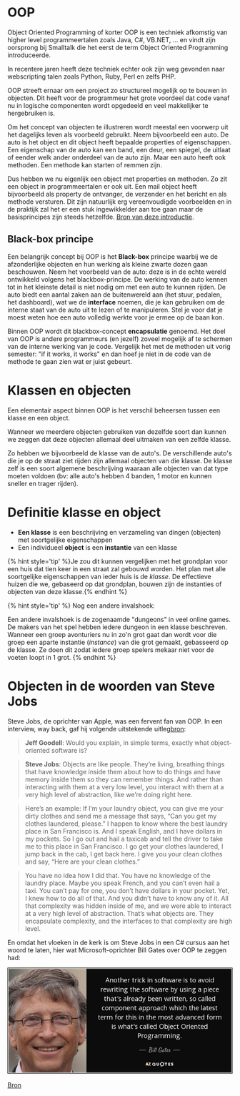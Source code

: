 # OOP
Object Oriented Programming of korter OOP is een techniek afkomstig van higher level programmeertalen zoals Java, C#, VB.NET, ... en vindt zijn oorsprong bij Smalltalk die het eerst de term Object Oriented Programming introduceerde.

In recentere jaren heeft deze techniek echter ook zijn weg gevonden naar webscripting talen zoals Python, Ruby, Perl en zelfs PHP.

OOP streeft ernaar om een project zo structureel mogelijk op te bouwen in objecten. Dit heeft voor de programmeur het grote voordeel dat code vanaf nu in logische componenten wordt opgedeeld en veel makkelijker te hergebruiken is.

Om het concept van objecten te illustreren wordt meestal een voorwerp uit het dagelijks leven als voorbeeld gebruikt. Neem bijvoorbeeld een auto. De auto is het object en dit object heeft bepaalde properties of eigenschappen. Een eigenschap van de auto kan een band, een deur, een spiegel, de uitlaat of eender welk ander onderdeel van de auto zijn. Maar een auto heeft ook methoden. Een methode kan starten of remmen zijn.

Dus hebben we nu eigenlijk een object met properties en methoden. Zo zit een object in programmeertalen er ook uit. Een mail object heeft bijvoorbeeld als property de ontvanger, de verzender en het bericht en als methode versturen. Dit zijn natuurlijk erg vereenvoudigde voorbeelden en in de praktijk zal het er een stuk ingewikkelder aan toe gaan maar de basisprincipes zijn steeds hetzelfde. [Bron van deze introductie](https://www.inventis.be/blog/webdevelopment/de-voordelen-van-object-georienteerd-programmeren/145/).

## Black-box principe
Een belangrijk concept bij OOP is het **Black-box** principe waarbij we de afzonderlijke objecten en hun werking als kleine zwarte dozen gaan beschouwen. Neem het voorbeeld van de auto: deze is in de echte wereld ontwikkeld volgens het blackbox-principe. De werking van de auto kennen tot in het kleinste detail is niet nodig om met een auto te kunnen rijden. De auto biedt een aantal zaken aan de buitenwereld aan (het stuur, pedalen, het dashboard), wat we de **interface** noemen, die je kan gebruiken om de interne staat van de auto uit te lezen of te manipuleren. Stel je voor dat je moest weten hoe een auto volledig werkte voor je ermee op de baan kon.

Binnen OOP wordt dit blackbox-concept **encapsulatie** genoemd. Het doel van OOP is andere programmeurs (en jezelf) zoveel mogelijk af te schermen van de interne werking van je code. Vergelijk het met de methoden uit vorig semester: "if it works, it works" en dan hoef je niet in de code van de methode te gaan zien wat er juist gebeurt.

# Klassen en objecten

Een elementair aspect binnen OOP is het verschil beheersen tussen een klasse en een object.

Wanneer we meerdere objecten gebruiken van dezelfde soort dan kunnen we zeggen dat deze objecten allemaal deel uitmaken van een zelfde klasse.

Zo hebben we bijvoorbeeld de klasse van de auto's. De verschillende auto's die je op de straat ziet rijden zijn allemaal objecten  van die klasse. De klasse zelf is een soort algemene beschrijving waaraan alle objecten van dat type moeten voldoen (bv: alle auto's hebben 4 banden, 1 motor en kunnen sneller en trager rijden).

# Definitie klasse en object

* **Een klasse** is een beschrijving en verzameling van dingen (objecten) met soortgelijke eigenschappen
* Een individueel **object** is een **instantie** van een klasse

{% hint style='tip' %}Je zou dit kunnen vergelijken met het grondplan voor een huis dat tien keer in een straat zal gebouwd worden. Het plan met alle soortgelijke eigenschappen van ieder huis is de *klasse*. De effectieve huizen die we, gebaseerd op dat grondplan, bouwen zijn de instanties of objecten van deze klasse.{% endhint %}

{% hint style='tip' %}
Nog een andere invalshoek:

Een andere invalshoek is de zogenaamde "dungeons" in veel online games. De makers van het spel hebben iedere dungeon in een klasse beschreven. Wanneer een groep avonturiers nu in zo'n grot gaat dan wordt voor die groep een aparte instantie (*instance*) van die grot gemaakt, gebasseerd op de klasse. Ze doen dit zodat iedere groep spelers mekaar niet voor de voeten loopt in 1 grot.
{% endhint %}

# Objecten in de woorden van Steve Jobs

Steve Jobs, de oprichter van Apple, was een fervent fan van OOP. In een interview, way back, gaf hij volgende uitstekende uitleg[bron](https://fossbytes.com/steve-jobs-tells-the-best-definition-of-object-oriented-programming/):


> **Jeff Goodell**: Would you explain, in simple terms, exactly what object-oriented software is?

> **Steve Jobs**: Objects are like people. They’re living, breathing things that have knowledge inside them about how to do things and have memory inside them so they can remember things. And rather than interacting with them at a very low level, you interact with them at a very high level of abstraction, like we’re doing right here.

> Here’s an example: If I’m your laundry object, you can give me your dirty clothes and send me a message that says, “Can you get my clothes laundered, please.” I happen to know where the best laundry place in San Francisco is. And I speak English, and I have dollars in my pockets. So I go out and hail a taxicab and tell the driver to take me to this place in San Francisco. I go get your clothes laundered, I jump back in the cab, I get back here. I give you your clean clothes and say, “Here are your clean clothes.”

> You have no idea how I did that. You have no knowledge of the laundry place. Maybe you speak French, and you can’t even hail a taxi. You can’t pay for one, you don’t have dollars in your pocket. Yet, I knew how to do all of that. And you didn’t have to know any of it. All that complexity was hidden inside of me, and we were able to interact at a very high level of abstraction. That’s what objects are. They encapsulate complexity, and the interfaces to that complexity are high level.

En omdat het vloeken in de kerk is om Steve Jobs in een C# cursus aan het woord te laten, hier wat Microsoft-oprichter Bill Gates over OOP te zeggen had:

![](../assets/6_klassen/gates.jpg)

[Bron](https://www.azquotes.com/quote/1470407)
